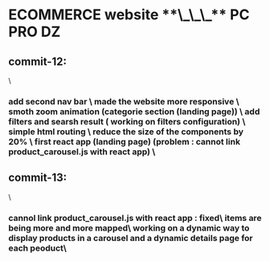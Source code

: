 <h1>ECOMMERCE website **\_\_\_** PC PRO DZ</h1>

<h2>commit-12:</h2>\
<h3>
 add second nav bar \
 made the website more responsive \
 smoth zoom animation (categorie section (landing page)) \
 add filters and searsh result ( working on filters configuration) \
 simple html routing \
 reduce the size of the components by 20% \
 first react app (landing page) (problem : cannot link product_carousel.js with react app) \
</h3>

<h2>commit-13:</h2> \
<h3>
 cannol link product_carousel.js with react app : fixed\
 items are being more and more mapped\
 working on a dynamic way to display products in a carousel and a dynamic details page for each peoduct\
</h3>

